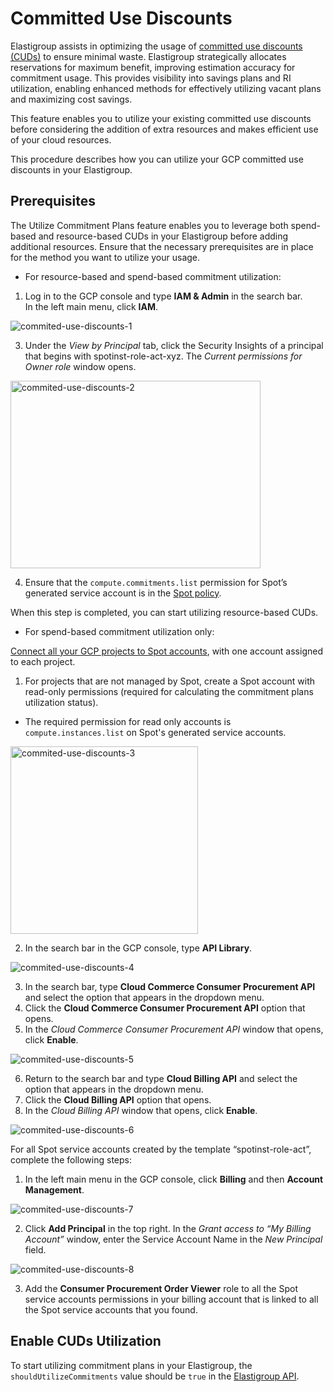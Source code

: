 # Committed Use Discounts 

Elastigroup assists in optimizing the usage of [committed use discounts (CUDs)](https://cloud.google.com/compute/docs/instances/committed-use-discounts-overview) to ensure minimal waste. Elastigroup strategically allocates reservations for maximum benefit, improving estimation accuracy for commitment usage. This provides visibility into savings plans and RI utilization, enabling enhanced methods for effectively utilizing vacant plans and maximizing cost savings. 

This feature enables you to utilize your existing committed use discounts before considering the addition of extra resources and makes efficient use of your cloud resources. 

This procedure describes how you can utilize your GCP committed use discounts in your Elastigroup. 

## Prerequisites 

The Utilize Commitment Plans feature enables you to leverage both spend-based and resource-based CUDs in your Elastigroup before adding additional resources. Ensure that the necessary prerequisites are in place for the method you want to utilize your usage.  

* For resource-based and spend-based commitment utilization:  

1. Log in to the GCP console and type **IAM & Admin** in the search bar.  
In the left main menu, click **IAM**.  

![commited-use-discounts-1](https://github.com/spotinst/help/assets/106514736/930c8ca3-0a6b-4e3f-9b52-9088fbc4498f)

3. Under the _View by Principal_ tab, click the Security Insights of a principal that begins with spotinst-role-act-xyz. The _Current permissions for Owner role_ window opens.  

<img width="400" height="300" alt="commited-use-discounts-2" src="https://github.com/spotinst/help/assets/106514736/d03723af-d0b9-4730-8680-972c90dd519f">

4. Ensure that the `compute.commitments.list` permission for Spot’s generated service account is in the [Spot policy](https://docs.spot.io/administration/api/spot-policy-in-gcp). 

When this step is completed, you can start utilizing resource-based CUDs. 

* For spend-based commitment utilization only: 

[Connect all your GCP projects to Spot accounts](https://docs.spot.io/connect-your-cloud-provider/first-account/gcp-manually?id=connect-gcp-manually), with one account assigned to each project. 

1. For projects that are not managed by Spot, create a Spot account with read-only permissions (required for calculating the commitment plans utilization status). 

* The required permission for read only accounts is `compute.instances.list` on Spot's generated service accounts. 

<img width="300" height="300" alt="commited-use-discounts-3" src="https://github.com/spotinst/help/assets/106514736/52c0db34-54c4-4cbc-9352-3a7fb26a949c">

2. In the search bar in the GCP console, type **API Library**. 

![commited-use-discounts-4](https://github.com/spotinst/help/assets/106514736/c3dab9c3-b07b-4854-8b04-a330b6b62300)

3. In the search bar, type **Cloud Commerce Consumer Procurement API** and select the option that appears in the dropdown menu.  
4. Click the **Cloud Commerce Consumer Procurement API** option that opens. 
5. In the _Cloud Commerce Consumer Procurement API_ window that opens, click **Enable**. 

![commited-use-discounts-5](https://github.com/spotinst/help/assets/106514736/bb5eed0e-5cf6-4e62-8efa-29b4d923bd2f)

6. Return to the search bar and type **Cloud Billing API** and select the option that appears in the dropdown menu. 
7. Click the **Cloud Billing API** option that opens. 
8. In the _Cloud Billing API_ window that opens, click **Enable**. 

![commited-use-discounts-6](https://github.com/spotinst/help/assets/106514736/9a833103-8205-4f67-a6e8-17b4ce364f72)

For all Spot service accounts created by the template “spotinst-role-act”, complete the following steps:  

1. In the left main menu in the GCP console, click **Billing** and then **Account Management**.  

![commited-use-discounts-7](https://github.com/spotinst/help/assets/106514736/8ec5d453-d1ca-4bf1-aad2-340281008df2)

2. Click **Add Principal** in the top right. In the _Grant access to “My Billing Account”_ window, enter the Service Account Name in the _New Principal_ field.  

![commited-use-discounts-8](https://github.com/spotinst/help/assets/106514736/085e1149-411f-497f-9277-2e63ff72860b)

3. Add the **Consumer Procurement Order Viewer** role to all the Spot service accounts permissions in your billing account that is linked to all the Spot service accounts that you found. 

## Enable CUDs Utilization  

To start utilizing commitment plans in your Elastigroup, the `shouldUtilizeCommitments` value should be `true` in the [Elastigroup API](https://docs.spot.io/api/#tag/Elastigroup-GCP/operation/elastigroupGcpCreate). 

 
